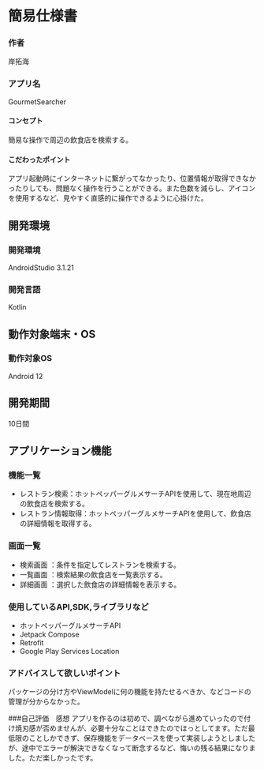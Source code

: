 # 簡易仕様書

### 作者
岸拓海
### アプリ名
GourmetSearcher

#### コンセプト
簡易な操作で周辺の飲食店を検索する。

#### こだわったポイント
アプリ起動時にインターネットに繋がってなかったり、位置情報が取得できなかったりしても、問題なく操作を行うことができる。また色数を減らし、アイコンを使用するなど、見やすく直感的に操作できるように心掛けた。

## 開発環境
### 開発環境
AndroidStudio 3.1.21

### 開発言語
Kotlin

## 動作対象端末・OS
### 動作対象OS
Android 12

## 開発期間
10日間

## アプリケーション機能

### 機能一覧
- レストラン検索：ホットペッパーグルメサーチAPIを使用して、現在地周辺の飲食店を検索する。
- レストラン情報取得：ホットペッパーグルメサーチAPIを使用して、飲食店の詳細情報を取得する。

### 画面一覧
- 検索画面 ：条件を指定してレストランを検索する。
- 一覧画面 ：検索結果の飲食店を一覧表示する。
- 詳細画面 ：選択した飲食店の詳細情報を表示する。

### 使用しているAPI,SDK,ライブラリなど
- ホットペッパーグルメサーチAPI
- Jetpack Compose
- Retrofit
- Google Play Services Location

### アドバイスして欲しいポイント
パッケージの分け方やViewModelに何の機能を持たせるべきか、などコードの管理が分からなかった。

###自己評価　感想
アプリを作るのは初めで、調べながら進めていったので付け焼刃感が否めませんが、必要十分なことはできたのでほっとしてます。ただ最低限のことしかできず、保存機能をデータベースを使って実装しようとしましたが、途中でエラーが解決できなくなって断念するなど、悔いの残る結果になりました。ただ楽しかったです。


